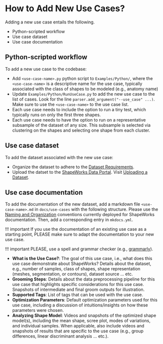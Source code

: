 # How to Add New Use Cases?

Adding a new use case entails the following.

- Python-scripted workflow
- Use case dataset
- Use case documentation 


## Python-scripted workflow

To add a new use case to the codebase: 

- Add `<use-case-name>.py` python script to `Examples/Python/`, where the `<use-case-name>` is a descriptive name for the use case, typically associated with the class of shapes to be modeled (e.g., anatomy name)
- Update `Examples/Python/RunUseCase.py` to add the new use case to the list of cases. Look for the line `parser.add_argument("--use_case" ...)`. Make sure to use the `<use-case-name>` to the use case list.
- Each use case needs to include the option to run a tiny test, which typically runs on only the first three shapes. 
- Each use case needs to have the option to run on a representative subsample of the dataset of any size. This subsample is selected via clustering on the shapes and selecting one shape from each cluster. 


## Use case dataset

To add the dataset associated with the new use case:

- Organize the dataset to adhere to the [Dataset Requirements](../dev/datasets.md#dataset-requirements).
- Upload the datset to the [ShapeWorks Data Portal](http://cibc1.sci.utah.edu:8080/). Visit [Uploading a Dataset](../dev/datasets.md#uploading-a-dataset).

## Use case documentation 
 
To add the documentation of the new dataset, add a markdown file `<use-case-name>.md` in `docs/use-cases` with the following structure. Please use the [Naming and Organization](../dev/docs.md#naming-and-organization) conventions currently deployed for ShapeWorks documentation. Then, add a corresponding entry in `mkdocs.yml`.

!!! important
    If you use the documentation of an existing use case as a starting point, PLEASE make sure to adapt the documentation to your new use case. 

!!! important 
    PLEASE, use a spell and grammar checker (e.g., [grammarly](https://app.grammarly.com)).

- **What is the Use Case?**: The goal of this use case, i.e., what does this use case demonstrate about ShapeWorks? Details about the dataset, e.g., number of samples, class of shapes, shape representation (meshes, segmentation, or contours), dataset source ... etc.
- **Grooming Steps**: Details about the data preprocessing pipeline for this use case that highlights specific considerations for this use case. Snapshots of intermediate and final groom outputs for illustration.
- **Supported Tags**: List of tags that can be used with the use case.
- **Optimization Parameters**: Default optimization parameters used for this use case, including a discussion of intuitions/insights on how these parameters were chosen.
- **Analyzing Shape Model**: Videos and snapshots of the optimized shape model(s), including the mean shape, scree plot, modes of variations, and individual samples. When applicable, also include videos and snapshots of results that are specific to the use case (e.g., group differences, linear discriminant analysis ... etc.).
